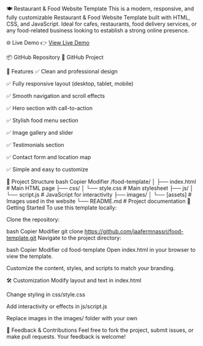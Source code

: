 🍽️ Restaurant & Food Website Template
This is a modern, responsive, and fully customizable Restaurant & Food Website Template built with HTML, CSS, and JavaScript. Ideal for cafes, restaurants, food delivery services, or any food-related business looking to establish a strong online presence.

🌐 Live Demo
👉 <a href="https://food-template-jaafer.netlify.app/">View Live Demo</a>

📦 GitHub Repository
🔗 GitHub Project

🌟 Features
✅ Clean and professional design

✅ Fully responsive layout (desktop, tablet, mobile)

✅ Smooth navigation and scroll effects

✅ Hero section with call-to-action

✅ Stylish food menu section

✅ Image gallery and slider

✅ Testimonials section

✅ Contact form and location map

✅ Simple and easy to customize

📁 Project Structure
bash
Copier
Modifier
/food-template/
│
├── index.html              # Main HTML page
├── css/
│   └── style.css           # Main stylesheet
├── js/
│   └── script.js           # JavaScript for interactivity
├── images/
│   └── [assets]            # Images used in the website
└── README.md               # Project documentation
🚀 Getting Started
To use this template locally:

Clone the repository:

bash
Copier
Modifier
git clone https://github.com/jaafermnassri/food-template.git
Navigate to the project directory:

bash
Copier
Modifier
cd food-template
Open index.html in your browser to view the template.

Customize the content, styles, and scripts to match your branding.

🛠️ Customization
Modify layout and text in index.html

Change styling in css/style.css

Add interactivity or effects in js/script.js

Replace images in the images/ folder with your own

💬 Feedback & Contributions
Feel free to fork the project, submit issues, or make pull requests. Your feedback is welcome!
